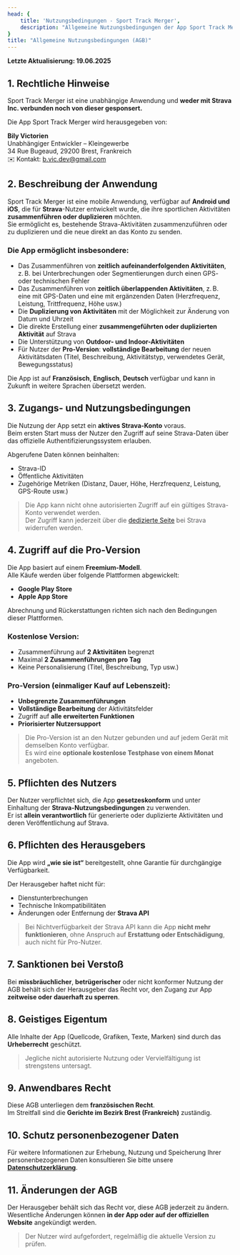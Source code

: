 ```yaml
---
head: {
    title: 'Nutzungsbedingungen - Sport Track Merger',
    description: "Allgemeine Nutzungsbedingungen der App Sport Track Merger"
}
title: "Allgemeine Nutzungsbedingungen (AGB)"
---
```


**Letzte Aktualisierung: 19.06.2025**

## 1. Rechtliche Hinweise

Sport Track Merger ist eine unabhängige Anwendung und **weder mit Strava Inc. verbunden noch von dieser gesponsert.**

Die App Sport Track Merger wird herausgegeben von:

**Bily Victorien**  
Unabhängiger Entwickler – Kleingewerbe  
34 Rue Bugeaud, 29200 Brest, Frankreich  
✉️ Kontakt: [b.vic.dev@gmail.com](mailto:b.vic.dev@gmail.com)

## 2. Beschreibung der Anwendung

Sport Track Merger ist eine mobile Anwendung, verfügbar auf **Android und iOS**, die für **Strava**-Nutzer entwickelt wurde, die ihre sportlichen Aktivitäten **zusammenführen oder duplizieren** möchten.  
Sie ermöglicht es, bestehende Strava-Aktivitäten zusammenzuführen oder zu duplizieren und die neue direkt an das Konto zu senden.

### Die App ermöglicht insbesondere:

- Das Zusammenführen von **zeitlich aufeinanderfolgenden Aktivitäten**, z. B. bei Unterbrechungen oder Segmentierungen durch einen GPS- oder technischen Fehler
- Das Zusammenführen von **zeitlich überlappenden Aktivitäten**, z. B. eine mit GPS-Daten und eine mit ergänzenden Daten (Herzfrequenz, Leistung, Trittfrequenz, Höhe usw.)
- Die **Duplizierung von Aktivitäten** mit der Möglichkeit zur Änderung von Datum und Uhrzeit
- Die direkte Erstellung einer **zusammengeführten oder duplizierten Aktivität** auf Strava
- Die Unterstützung von **Outdoor- und Indoor-Aktivitäten**
- Für Nutzer der **Pro-Version**: **vollständige Bearbeitung** der neuen Aktivitätsdaten (Titel, Beschreibung, Aktivitätstyp, verwendetes Gerät, Bewegungsstatus)

Die App ist auf **Französisch**, **Englisch**, **Deutsch** verfügbar und kann in Zukunft in weitere Sprachen übersetzt werden.

## 3. Zugangs- und Nutzungsbedingungen

Die Nutzung der App setzt ein **aktives Strava-Konto** voraus.  
Beim ersten Start muss der Nutzer den Zugriff auf seine Strava-Daten über das offizielle Authentifizierungssystem erlauben.

Abgerufene Daten können beinhalten:

- Strava-ID  
- Öffentliche Aktivitäten  
- Zugehörige Metriken (Distanz, Dauer, Höhe, Herzfrequenz, Leistung, GPS-Route usw.)

> Die App kann nicht ohne autorisierten Zugriff auf ein gültiges Strava-Konto verwendet werden.  
> Der Zugriff kann jederzeit über die [dedizierte Seite](https://www.strava.com/settings/apps) bei Strava widerrufen werden.

## 4. Zugriff auf die Pro-Version

Die App basiert auf einem **Freemium-Modell**.  
Alle Käufe werden über folgende Plattformen abgewickelt:

- **Google Play Store**
- **Apple App Store**

Abrechnung und Rückerstattungen richten sich nach den Bedingungen dieser Plattformen.

### Kostenlose Version:

- Zusammenführung auf **2 Aktivitäten** begrenzt
- Maximal **2 Zusammenführungen pro Tag**
- Keine Personalisierung (Titel, Beschreibung, Typ usw.)

### Pro-Version (einmaliger Kauf auf Lebenszeit):

- **Unbegrenzte Zusammenführungen**
- **Vollständige Bearbeitung** der Aktivitätsfelder
- Zugriff auf **alle erweiterten Funktionen**
- **Priorisierter Nutzersupport**

> Die Pro-Version ist an den Nutzer gebunden und auf jedem Gerät mit demselben Konto verfügbar.  
> Es wird eine **optionale kostenlose Testphase von einem Monat** angeboten.

## 5. Pflichten des Nutzers

Der Nutzer verpflichtet sich, die App **gesetzeskonform** und unter Einhaltung der **Strava-Nutzungsbedingungen** zu verwenden.  
Er ist **allein verantwortlich** für generierte oder duplizierte Aktivitäten und deren Veröffentlichung auf Strava.

## 6. Pflichten des Herausgebers

Die App wird **„wie sie ist“** bereitgestellt, ohne Garantie für durchgängige Verfügbarkeit.

Der Herausgeber haftet nicht für:

- Dienstunterbrechungen  
- Technische Inkompatibilitäten  
- Änderungen oder Entfernung der **Strava API**

> Bei Nichtverfügbarkeit der Strava API kann die App **nicht mehr funktionieren**, ohne Anspruch auf **Erstattung oder Entschädigung**, auch nicht für Pro-Nutzer.

## 7. Sanktionen bei Verstoß

Bei **missbräuchlicher**, **betrügerischer** oder nicht konformer Nutzung der AGB behält sich der Herausgeber das Recht vor, den Zugang zur App **zeitweise oder dauerhaft zu sperren**.

## 8. Geistiges Eigentum

Alle Inhalte der App (Quellcode, Grafiken, Texte, Marken) sind durch das **Urheberrecht** geschützt.

> Jegliche nicht autorisierte Nutzung oder Vervielfältigung ist strengstens untersagt.

## 9. Anwendbares Recht

Diese AGB unterliegen dem **französischen Recht**.  
Im Streitfall sind die **Gerichte im Bezirk Brest (Frankreich)** zuständig.

## 10. Schutz personenbezogener Daten

Für weitere Informationen zur Erhebung, Nutzung und Speicherung Ihrer personenbezogenen Daten konsultieren Sie bitte unsere **[Datenschutzerklärung](#)**.

## 11. Änderungen der AGB

Der Herausgeber behält sich das Recht vor, diese AGB jederzeit zu ändern.  
Wesentliche Änderungen können **in der App oder auf der offiziellen Website** angekündigt werden.

> Der Nutzer wird aufgefordert, regelmäßig die aktuelle Version zu prüfen.
